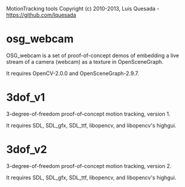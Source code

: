 MotionTracking tools
Copyright (c) 2010-2013, Luis Quesada - https://github.com/lquesada

osg_webcam
==========

OSG_webcam is a set of proof-of-concept demos of embedding a live stream of a camera (webcam) as a texture in OpenSceneGraph.

It requires OpenCV-2.0.0 and OpenSceneGraph-2.9.7.

3dof_v1
=======

3-degree-of-freedom proof-of-concept motion tracking, version 1.

It requires SDL, SDL_gfx, SDL_ttf, libopencv, and libopencv's highgui.

3dof_v2
=======

3-degree-of-freedom proof-of-concept motion tracking, version 2.

It requires SDL, SDL_gfx, SDL_ttf, libopencv, and libopencv's highgui.
